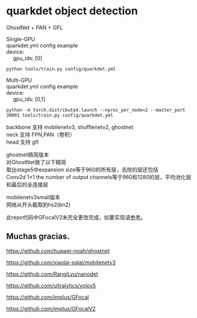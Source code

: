 # quarkdet object detection
GhostNet + PAN + GFL<br>

Single-GPU<br>
quarkdet.yml config example<br>
device:<br>
&emsp; gpu_ids: [0]<br>
```
python tools/train.py config/quarkdet.yml
```
Multi-GPU<br>
quarkdet.yml config example<br>
device:<br>
&emsp; gpu_ids: [0,1]<br>

```
python -m torch.distributed.launch --nproc_per_node=2 --master_port 30001 tools/train.py config/quarkdet.yml
```
backbone 支持 mobilenetv3, shufflenetv2, ghostnet<br>
neck 支持 FPN,PAN（卷积）<br>
head 支持 gfl<br>

ghostnet精简版本<br>
对GhostNet做了以下精简<br>
取出stage5中expansion size等于960的所有层，去除的层还包括<br>
Conv2d 1×1 the number of output channels等于960和1280的层，平均池化层和最后的全连接层<br>

mobilenetv3small版本<br>
网络从开头截取到hs2(bn2)<br>

此repo代码中GFocalV2未完全更改完成，如要实现请[参考](https://github.com/implus/GFocalV2)。

## Muchas gracias.

https://github.com/huawei-noah/ghostnet

https://github.com/xiaolai-sqlai/mobilenetv3

https://github.com/RangiLyu/nanodet

https://github.com/ultralytics/yolov5

https://github.com/implus/GFocal

https://github.com/implus/GFocalV2